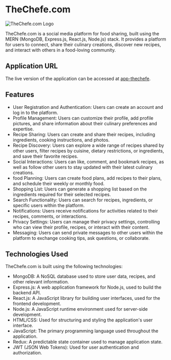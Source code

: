 # TheChefe.com

![TheChefe.com Logo](http://thechefe.com/images/Chefe-red-logo.png)

TheChefe.com is a social media platform for food sharing, built using the MERN (MongoDB, Express.js, React.js, Node.js) stack. It provides a platform for users to connect, share their culinary creations, discover new recipes, and interact with others in a food-loving community.

## Application URL

The live version of the application can be accessed at [app-thechefe](https://app-thechefe.onrender.com/#/).

## Features

- User Registration and Authentication: Users can create an account and log in to the platform.
- Profile Management: Users can customize their profile, add profile pictures, and share information about their culinary preferences and expertise.
- Recipe Sharing: Users can create and share their recipes, including ingredients, cooking instructions, and photos.
- Recipe Discovery: Users can explore a wide range of recipes shared by other users, filter recipes by cuisine, dietary restrictions, or ingredients, and save their favorite recipes.
- Social Interactions: Users can like, comment, and bookmark recipes, as well as follow other users to stay updated with their latest culinary creations.
- food Planning: Users can create food plans, add recipes to their plans, and schedule their weekly or monthly food.
- Shopping List: Users can generate a shopping list based on the ingredients required for their selected recipes.
- Search Functionality: Users can search for recipes, ingredients, or specific users within the platform.
- Notifications: Users receive notifications for activities related to their recipes, comments, or interactions.
- Privacy Settings: Users can manage their privacy settings, controlling who can view their profile, recipes, or interact with their content.
- Messaging: Users can send private messages to other users within the platform to exchange cooking tips, ask questions, or collaborate.

## Technologies Used

TheChefe.com is built using the following technologies:

- MongoDB: A NoSQL database used to store user data, recipes, and other relevant information.
- Express.js: A web application framework for Node.js, used to build the backend API.
- React.js: A JavaScript library for building user interfaces, used for the frontend development.
- Node.js: A JavaScript runtime environment used for server-side development.
- HTML/CSS: Used for structuring and styling the application's user interface.
- JavaScript: The primary programming language used throughout the application.
- Redux: A predictable state container used to manage application state.
- JWT (JSON Web Tokens): Used for user authentication and authorization.
